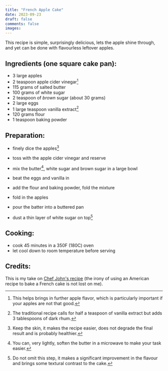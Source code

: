 ```yaml
---
title: "French Apple Cake"
date: 2023-09-23
draft: false
comments: false
images:
---
```


This recipe is simple, surprisingly delicious, lets the apple shine through, and yet can be done with flavourless leftover apples.

## Ingredients (one square cake pan):

* 3 large apples
* 2 teaspoon apple cider vinegar[^vinegar]
* 115 grams of salted butter
* 100 grams of white sugar
* 2 teaspoon of *brown* sugar (about 30 grams)
* 2 large eggs
* 1 large teaspoon vanilla extract[^vanilla]
* 120 grams flour
* 1 teaspoon baking powder

[^vinegar]: This helps brings in further apple flavor, which is particularly important if your apples are not that good.

[^vanilla]: The traditional recipe calls for half a teaspoon of vanilla extract but adds 3 tablespoons of dark rhum.

## Preparation:

* finely dice the apples[^skin]
* toss with the apple cider vinegar and reserve

* mix the butter[^soft], white sugar and brown sugar in a large bowl
* beat the eggs and vanilla in
* add the flour and baking powder, fold the mixture
* fold in the apples

* pour the batter into a buttered pan
* dust a thin layer of white sugar on top[^dust]

[^skin]: Keep the skin, it makes the recipe easier, does not degrade the final result and is probably healthier.

[^soft]: You can, very lightly, soften the butter in a microwave to make your task easier.

[^dust]: Do not omit this step, it makes a significant improvement in the flavour and brings some textural contrast to the cake.

## Cooking:

* cook 45 minutes in a 350F (180C) oven
* let cool down to room temperature before serving

## Credits:

This is my take on [Chef John's recipe](https://youtu.be/fOx59nDPIhg) (the irony of using an American recipe to bake a French cake is not lost on me).
